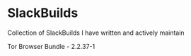 SlackBuilds
===========

Collection of SlackBuilds I have written and actively maintain

Tor Browser Bundle - 2.2.37-1